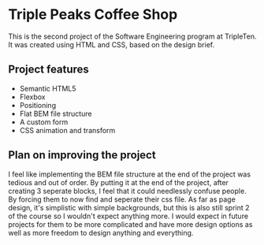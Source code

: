 # Triple Peaks Coffee Shop

This is the second project of the Software Engineering program at TripleTen. It was created using HTML and CSS, based on the design brief.

## Project features

- Semantic HTML5
- Flexbox
- Positioning
- Flat BEM file structure
- A custom form
- CSS animation and transform

## Plan on improving the project

I feel like implementing the BEM file structure at the end of the project was tedious and out of order.
By putting it at the end of the project, after creating 3 seperate blocks, I feel that it could needlessly confuse people.
By forcing them to now find and seperate their css file.
As far as page design, it's simplistic with simple backgrounds, but this is also still sprint 2 of the course so I wouldn't expect anything more. I would expect in future projects for them to be more complicated and have more design options as well as more freedom to design anything and everything.

